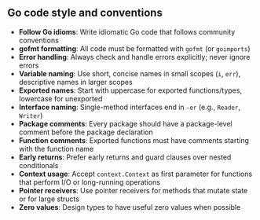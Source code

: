 ## Go code style and conventions

- **Follow Go idioms**: Write idiomatic Go code that follows community conventions
- **gofmt formatting**: All code must be formatted with `gofmt` (or `goimports`)
- **Error handling**: Always check and handle errors explicitly; never ignore errors
- **Variable naming**: Use short, concise names in small scopes (`i`, `err`), descriptive names in larger scopes
- **Exported names**: Start with uppercase for exported functions/types, lowercase for unexported
- **Interface naming**: Single-method interfaces end in `-er` (e.g., `Reader`, `Writer`)
- **Package comments**: Every package should have a package-level comment before the package declaration
- **Function comments**: Exported functions must have comments starting with the function name
- **Early returns**: Prefer early returns and guard clauses over nested conditionals
- **Context usage**: Accept `context.Context` as first parameter for functions that perform I/O or long-running operations
- **Pointer receivers**: Use pointer receivers for methods that mutate state or for large structs
- **Zero values**: Design types to have useful zero values when possible
